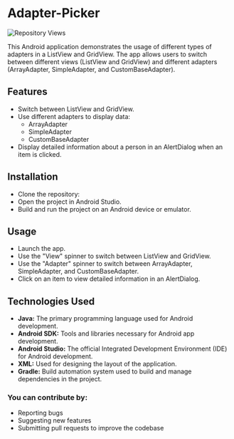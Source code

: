 # Adapter-Picker
<div align="left">

![Repository Views](https://komarev.com/ghpvc/?username=SpencerVJones&repo=Adapter-Picker&color=blue&style=flat)

</div>

This Android application demonstrates the usage of different types of adapters in a ListView and GridView. The app allows users to switch between different views (ListView and GridView) and different adapters (ArrayAdapter, SimpleAdapter, and CustomBaseAdapter).

## Features
- Switch between ListView and GridView.
- Use different adapters to display data:
  - ArrayAdapter
  - SimpleAdapter
  - CustomBaseAdapter
- Display detailed information about a person in an AlertDialog when an item is clicked.

## Installation
- Clone the repository:
- Open the project in Android Studio.
- Build and run the project on an Android device or emulator.

## Usage
- Launch the app.
- Use the "View" spinner to switch between ListView and GridView.
- Use the "Adapter" spinner to switch between ArrayAdapter, SimpleAdapter, and CustomBaseAdapter.
- Click on an item to view detailed information in an AlertDialog.

## Technologies Used
- **Java:** The primary programming language used for Android development.
- **Android SDK:** Tools and libraries necessary for Android app development.
- **Android Studio:** The official Integrated Development Environment (IDE) for Android development.
- **XML:** Used for designing the layout of the application.
- **Gradle:** Build automation system used to build and manage dependencies in the project.

### You can contribute by:
- Reporting bugs
- Suggesting new features
- Submitting pull requests to improve the codebase
